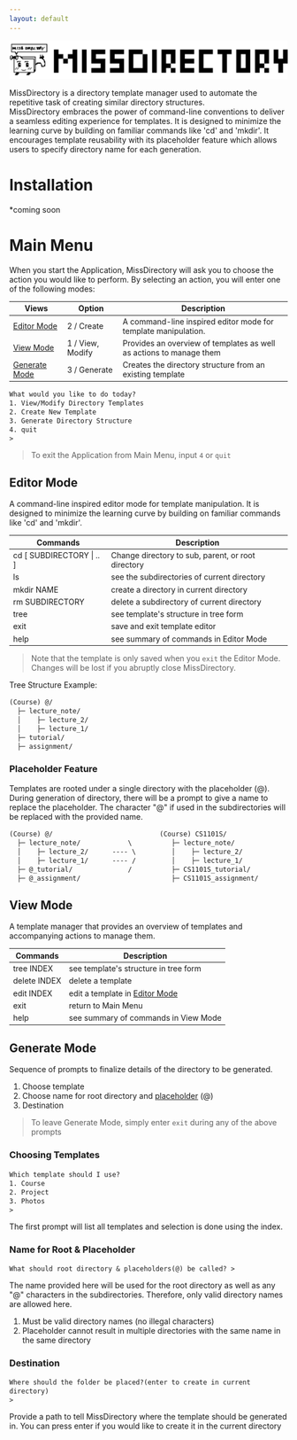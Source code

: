 ```yaml
---
layout: default
---
```


<img src="assets/images/MissDirectory_title_black.svg">


MissDirectory is a directory template manager used to automate the repetitive task of creating similar directory structures.  
MissDirectory embraces the power of command-line conventions to deliver a seamless editing experience for templates. It is designed to minimize the learning curve by building on familiar commands like 'cd' and 'mkdir'.
It encourages template reusability with its placeholder feature which allows users to specify directory name for each generation.

# Installation
*coming soon
# Main Menu
When you start the Application, MissDirectory will ask you to choose the action you would like to perform. By selecting an action, you will enter one of the following modes:

| Views                           | Option           | Description                                                         |
|---------------------------------|------------------|---------------------------------------------------------------------|
| [Editor Mode](#editor-mode)     | 2 / Create       | A command-line inspired editor mode for template manipulation.      |  
| [View Mode](#view-mode)         | 1 / View, Modify | Provides an overview of templates as well as actions to manage them |
| [Generate Mode](#generate-mode) | 3 / Generate     | Creates the directory structure from an existing template           |

```
What would you like to do today?
1. View/Modify Directory Templates
2. Create New Template
3. Generate Directory Structure
4. quit
> 
```

> To exit the Application from Main Menu, input `4` or `quit`


## Editor Mode
A command-line inspired editor mode for template manipulation. It is designed to minimize the learning curve by building on familiar commands like 'cd' and 'mkdir'.

| Commands                      | Description                                        |
|-------------------------------|----------------------------------------------------|
| cd [ SUBDIRECTORY &#124; .. ] | Change directory to sub, parent, or root directory |
| ls                            | see the subdirectories of current directory        |
| mkdir NAME                    | create a directory in current directory            |
| rm SUBDIRECTORY               | delete a subdirectory of current directory         |
| tree                          | see template's structure in tree form              |
| exit                          | save and exit template editor                      |
| help                          | see summary of commands in Editor Mode             |

> Note that the template is only saved when you `exit` the Editor Mode. Changes will be lost if you abruptly close MissDirectory.

Tree Structure Example:
```
(Course) @/
  ├─ lecture_note/
  │    ├─ lecture_2/
  │    ├─ lecture_1/
  ├─ tutorial/
  ├─ assignment/
```
### Placeholder Feature
Templates are rooted under a single directory with the placeholder (@). During generation of directory, there will be a prompt to give a name to replace the placeholder. The character "@" if used in the subdirectories will be replaced with the provided name.
```
(Course) @/                           (Course) CS1101S/
  ├─ lecture_note/            \          ├─ lecture_note/          
  │    ├─ lecture_2/      ---- \         │    ├─ lecture_2/
  │    ├─ lecture_1/      ---- /         │    ├─ lecture_1/
  ├─ @_tutorial/              /          ├─ CS1101S_tutorial/
  ├─ @_assignment/                       ├─ CS1101S_assignment/
```

## View Mode
A template manager that provides an overview of templates and accompanying actions to manage them.

| Commands     | Description                                    |
|--------------|------------------------------------------------|
| tree INDEX   | see template's structure in tree form          |
| delete INDEX | delete a template                              |
| edit INDEX   | edit a template in [Editor Mode](#editor-mode) |
| exit         | return to Main Menu                            |
| help         | see summary of commands in View Mode           |


## Generate Mode
Sequence of prompts to finalize details of the directory to be generated.
1. Choose template
2. Choose name for root directory and [placeholder](#placeholder-feature) (@)
3. Destination

> To leave Generate Mode, simply enter `exit` during any of the above prompts

### Choosing Templates
```
Which template should I use?
1. Course
2. Project
3. Photos
>
```
The first prompt will list all templates and selection is done using the index.

### Name for Root & Placeholder
```
What should root directory & placeholders(@) be called? > 
```
The name provided here will be used for the root directory as well as any "@" characters in the subdirectories. Therefore, only valid directory names are allowed here.
1. Must be valid directory names (no illegal characters)
2. Placeholder cannot result in multiple directories with the same name in the same directory

### Destination
```
Where should the folder be placed?(enter to create in current directory)
> 
```
Provide a path to tell MissDirectory where the template should be generated in.
You can press enter if you would like to create it in the current directory

